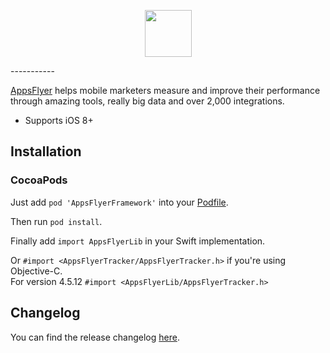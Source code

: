 <p align="center">
  <img height="75" src="repository_assets/AF_color_medium.png" />
</p>
-----------

[AppsFlyer](https://www.appsflyer.com/) helps mobile marketers measure and improve their performance through amazing tools, really big data and over 2,000 integrations.

- Supports iOS 8+

Installation
------------

### CocoaPods

Just add `pod 'AppsFlyerFramework'` into your [Podfile](https://guides.cocoapods.org/syntax/podfile.html).

Then run `pod install`.

Finally add `import AppsFlyerLib` in your Swift implementation.

Or `#import <AppsFlyerTracker/AppsFlyerTracker.h>` if you're using Objective-C.<br>
For version 4.5.12 `#import <AppsFlyerLib/AppsFlyerTracker.h>`

Changelog
------------

You can find the release changelog [here](https://support.appsflyer.com/hc/en-us/articles/207032066-AppsFlyer-SDK-Integration-iOS).
